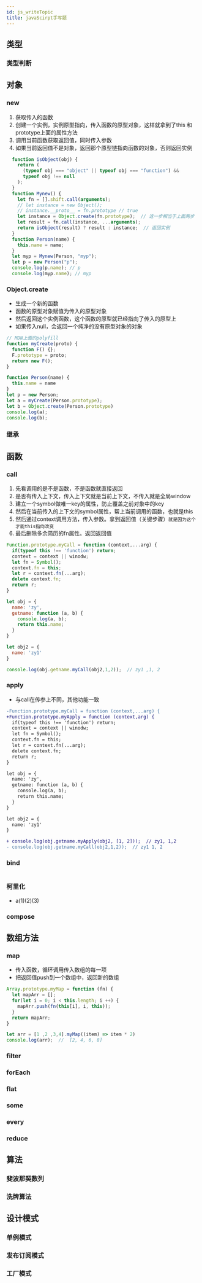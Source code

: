 ```yaml
---
id: js_writeTopic
title: javaScirpt手写题
---
```


## 类型

### 类型判断

## 对象

### new
1. 获取传入的函数
2. 创建一个实例，实例原型指向，传入函数的原型对象，这样就拿到了this 和 prototype上面的属性方法
3. 调用当前函数获取返回值，同时传入参数
4. 如果当前返回值不是对象，返回那个原型链指向函数的对象，否则返回实例
```js
  function isObject(obj) {
    return (
      (typeof obj === "object" || typeof obj === "function") &&
      typeof obj !== null
    );
  }
  function Mynew() {
    let fn = [].shift.call(arguments);
    // let instance = new Object();
    // instance.__proto__ = fn.prototype // true
    let instance = Object.create(fn.prototype);  // 这一步相当于上面两步
    let result = fn.call(instance, ...arguments);
    return isObject(result) ? result : instance;  // 返回实例
  }
  function Person(name) {
    this.name = name;
  }
  let myp = Mynew(Person, "myp");
  let p = new Person("p");
  console.log(p.name); // p
  console.log(myp.name); // myp
```

### Object.create
- 生成一个新的函数
- 函数的原型对象赋值为传入的原型对象
- 然后返回这个实例函数，这个函数的原型就已经指向了传入的原型上
- 如果传入null，会返回一个纯净的没有原型对象的对象
```js
// MDN上面的polyfill
function myCreate(proto) {
  function F() {};
  F.prototype = proto;
  return new F();
}

function Person(name) {
  this.name = name
}
let p = new Person;
let a = myCreate(Person.prototype);
let b = Object.create(Person.prototype)
console.log(a);
console.log(b);
```

### 继承

## 函数

### call
1. 先看调用的是不是函数，不是函数就直接返回
2. 是否有传入上下文，传入上下文就是当前上下文，不传入就是全局window
3. 建立一个symbol做唯一key的属性，防止覆盖之前对象中的key
4. 然后在当前传入的上下文的symbol属性，帮上当前调用的函数，也就是this
5. 然后通过context调用方法，传入参数。拿到返回值（关键步骤）`就是因为这个才能this指向改变`
6. 最后删除多余简历的fn属性。返回返回值
```js
Function.prototype.myCall = function (context,...arg) {
  if(typeof this !== 'function') return;
  context = context || winodw;
  let fn = Symbol();
  context.fn = this;
  let r = context.fn(...arg);
  delete context.fn;
  return r;
}

let obj = {
  name: 'zy',
  getname: function (a, b) {
    console.log(a, b);
    return this.name;
  }
}

let obj2 = {
  name: 'zy1'
}

console.log(obj.getname.myCall(obj2,1,2));  // zy1 ,1, 2
```
### apply
- 与call在传参上不同，其他功能一致
```diff
-Function.prototype.myCall = function (context,...arg) {
+Function.prototype.myApply = function (context,arg) {
  if(typeof this !== 'function') return;
  context = context || winodw;
  let fn = Symbol();
  context.fn = this;
  let r = context.fn(...arg);
  delete context.fn;
  return r;
}

let obj = {
  name: 'zy',
  getname: function (a, b) {
    console.log(a, b);
    return this.name;
  }
}

let obj2 = {
  name: 'zy1'
}

+ console.log(obj.getname.myApply(obj2, [1, 2]));  // zy1, 1,2
- console.log(obj.getname.myCall(obj2,1,2));  // zy1 1, 2
```

### bind
```js
```

### 柯里化
- a(1)(2)(3)

### compose

## 数组方法

### map
- 传入函数，循环调用传入数组的每一项
- 把返回值push到一个数组中，返回新的数组 
```js
Array.prototype.myMap = function (fn) {
  let mapArr = [];
  for(let i = 0; i < this.length; i ++) {
    mapArr.push(fn(this[i], i, this));
  }
  return mapArr;
}

let arr = [1 ,2 ,3,4].myMap((item) => item * 2)
console.log(arr);  //  [2, 4, 6, 8]
```
### filter

### forEach

### flat

### some

### every

### reduce

## 算法

### 斐波那契数列

### 洗牌算法


## 设计模式

### 单例模式

### 发布订阅模式

### 工厂模式

